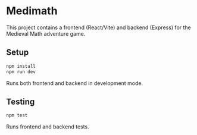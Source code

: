 # Medimath

This project contains a frontend (React/Vite) and backend (Express) for the Medieval Math adventure game.

## Setup

```bash
npm install
npm run dev
```

Runs both frontend and backend in development mode.

## Testing

```bash
npm test
```

Runs frontend and backend tests.
